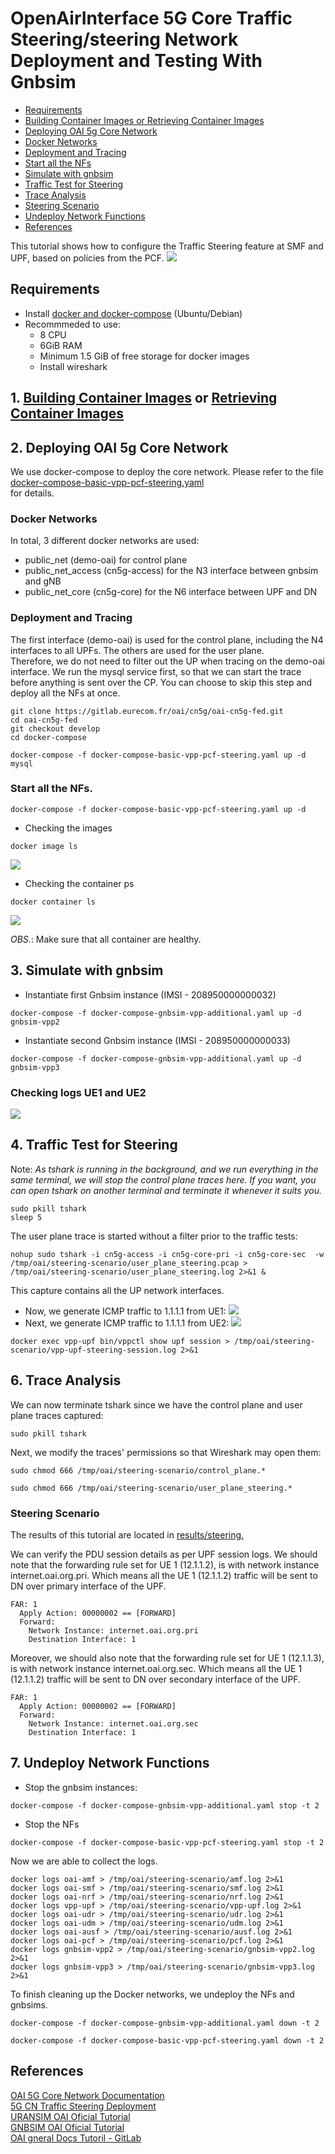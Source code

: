 # OpenAirInterface 5G Core Traffic Steering/steering Network Deployment and Testing With Gnbsim

- [Requirements](#requirements)
- [Building Container Images or Retrieving Container Images](#1-building-container-images-or-retrieving-container-images)
- [Deploying OAI 5g Core Network](#2-deploying-oai-5g-core-network)
- [Docker Networks](#docker-networks)
- [Deployment and Tracing](#deployment-and-tracing)
- [Start all the NFs](#start-all-the-nfs)
- [Simulate with gnbsim](#3-simulate-with-gnbsim)
- [Traffic Test for Steering](#4-traffic-test-for-steering)
- [Trace Analysis](#6-trace-analysis)
- [Steering Scenario](#steering-scenario)
- [Undeploy Network Functions](#7-undeploy-network-functions)
- [References](#references)

This tutorial shows how to configure the Traffic Steering feature at SMF and UPF, based on policies from the PCF.
![](./images/steering_tutorial.png)

## Requirements
- Install [docker and docker-compose](https://docs.docker.com/engine/install/ubuntu/) (Ubuntu/Debian)
- Recommmeded to use:
    - 8 CPU
    - 6GiB RAM
    - Minimum 1.5 GiB of free storage for docker images
    - Install wireshark
## 1. [Building Container Images](https://gitlab.eurecom.fr/oai/cn5g/oai-cn5g-fed/-/blob/master/docs/BUILD_IMAGES.md) or [Retrieving Container Images](https://gitlab.eurecom.fr/oai/cn5g/oai-cn5g-fed/-/blob/master/docs/RETRIEVE_OFFICIAL_IMAGES.md)

## 2.  Deploying OAI 5g Core Network
We use docker-compose to deploy the core network. Please refer to the file [docker-compose-basic-vpp-pcf-steering.yaml](https://gitlab.eurecom.fr/oai/cn5g/oai-cn5g-fed/-/blob/master/docker-compose/docker-compose-basic-vpp-pcf-steering.yaml)       
for details.
### Docker Networks
In total, 3 different docker networks are used:
- public_net (demo-oai) for control plane
- public_net_access (cn5g-access) for the N3 interface between gnbsim and gNB
- public_net_core (cn5g-core) for the N6 interface between UPF and DN
### Deployment and Tracing
The first interface (demo-oai) is used for the control plane, including the N4 interfaces to all UPFs. The others are used for the user plane.<br>
Therefore, we do not need to filter out the UP when tracing on the demo-oai interface.
We run the mysql service first, so that we can start the trace before anything is sent over the CP.
You can choose to skip this step and deploy all the NFs at once.<br>
```
git clone https://gitlab.eurecom.fr/oai/cn5g/oai-cn5g-fed.git
cd oai-cn5g-fed
git checkout develop
cd docker-compose
```
```
docker-compose -f docker-compose-basic-vpp-pcf-steering.yaml up -d mysql
```
### Start all the NFs.
```
docker-compose -f docker-compose-basic-vpp-pcf-steering.yaml up -d
```

- Checking the images
```
docker image ls
```
![](./images/BII-OAI-docker-compose-trafficSteering-image-ls.png)

- Checking the container ps
```
docker container ls
```
![](./images/BII-OAI-docker-compose-trafficSteering-container-ls.png)

_OBS._: Make sure that all container are healthy.

## 3. Simulate with gnbsim
- Instantiate first Gnbsim instance (IMSI - 208950000000032)
```
docker-compose -f docker-compose-gnbsim-vpp-additional.yaml up -d gnbsim-vpp2
```
- Instantiate second Gnbsim instance (IMSI - 208950000000033)
```
docker-compose -f docker-compose-gnbsim-vpp-additional.yaml up -d gnbsim-vpp3
```
### Checking logs UE1 and UE2
![](./images/BII-OAI-docker-compose-trafficSteering-logs-gnbsim-vpp23-UE-Addr.png)

## 4. Traffic Test for Steering

Note: _As tshark is running in the background, and we run everything in the same terminal, we will stop the control plane traces here. If you want, you can open tshark on another terminal and terminate it whenever it suits you._<br>

```
sudo pkill tshark 
sleep 5
```
The user plane trace is started without a filter prior to the traffic tests:
```
nohup sudo tshark -i cn5g-access -i cn5g-core-pri -i cn5g-core-sec  -w /tmp/oai/steering-scenario/user_plane_steering.pcap > /tmp/oai/steering-scenario/user_plane_steering.log 2>&1 &
```
This capture contains all the UP network interfaces.

- Now, we generate ICMP traffic to 1.1.1.1 from UE1:
![](./images/BII-OAI-docker-compose-trafficSteering-traceroute-UE1.png)
- Next, we generate ICMP traffic to 1.1.1.1 from UE2:
![](./images/BII-OAI-docker-compose-trafficSteering-traceroute-UE2.png)

```
docker exec vpp-upf bin/vppctl show upf session > /tmp/oai/steering-scenario/vpp-upf-steering-session.log 2>&1
```
## 6. Trace Analysis
We can now terminate tshark since we have the control plane and user plane traces captured:
```
sudo pkill tshark
```
Next, we modify the traces' permissions so that Wireshark may open them:
```
sudo chmod 666 /tmp/oai/steering-scenario/control_plane.*
```
```
sudo chmod 666 /tmp/oai/steering-scenario/user_plane_steering.*
```
### Steering Scenario
The results of this tutorial are located in 
[results/steering.](https://github.com/jmgitcloudua/deploy-5g-opensource/tree/main/steering/results)  

We can verify the PDU session details as per UPF session logs. We should note that the forwarding rule set for UE 1 (12.1.1.2), is with network instance internet.oai.org.pri. Which means all the UE 1 (12.1.1.2) traffic will be sent to DN over primary interface of the UPF.<br>
```
FAR: 1
  Apply Action: 00000002 == [FORWARD]
  Forward:
    Network Instance: internet.oai.org.pri
    Destination Interface: 1

```
Moreover, we should also note that the forwarding rule set for UE 1 (12.1.1.3), is with network instance internet.oai.org.sec. Which means all the UE 1 (12.1.1.2) traffic will be sent to DN over secondary interface of the UPF.<br>
```
FAR: 1
  Apply Action: 00000002 == [FORWARD]
  Forward:
    Network Instance: internet.oai.org.sec
    Destination Interface: 1

```
## 7. Undeploy Network Functions
- Stop the gnbsim instances:
```
docker-compose -f docker-compose-gnbsim-vpp-additional.yaml stop -t 2
```
- Stop the NFs
```
docker-compose -f docker-compose-basic-vpp-pcf-steering.yaml stop -t 2
```

Now we are able to collect the logs.<br>

```
docker logs oai-amf > /tmp/oai/steering-scenario/amf.log 2>&1
docker logs oai-smf > /tmp/oai/steering-scenario/smf.log 2>&1
docker logs oai-nrf > /tmp/oai/steering-scenario/nrf.log 2>&1
docker logs vpp-upf > /tmp/oai/steering-scenario/vpp-upf.log 2>&1
docker logs oai-udr > /tmp/oai/steering-scenario/udr.log 2>&1
docker logs oai-udm > /tmp/oai/steering-scenario/udm.log 2>&1
docker logs oai-ausf > /tmp/oai/steering-scenario/ausf.log 2>&1
docker logs oai-pcf > /tmp/oai/steering-scenario/pcf.log 2>&1
docker logs gnbsim-vpp2 > /tmp/oai/steering-scenario/gnbsim-vpp2.log 2>&1
docker logs gnbsim-vpp3 > /tmp/oai/steering-scenario/gnbsim-vpp3.log 2>&1
```

To finish cleaning up the Docker networks, we undeploy the NFs and gnbsims.

```
docker-compose -f docker-compose-gnbsim-vpp-additional.yaml down -t 2
```
```
docker-compose -f docker-compose-basic-vpp-pcf-steering.yaml down -t 2
```
## References
[OAI 5G Core Network Documentation](https://openairinterface.org/oai-5g-core-network-project/) <br>
[5G CN Traffic Steering Deployment](https://gitlab.eurecom.fr/oai/cn5g/oai-cn5g-fed/-/blob/master/docs/DEPLOY_SA5G_STEERING.md) <br>
[URANSIM OAI Oficial Tutorial](https://gitlab.eurecom.fr/oai/cn5g/oai-cn5g-fed/-/blob/master/docs/DEPLOY_SA5G_WITH_UERANSIM.md) <br>
[GNBSIM OAI Oficial Tutorial](https://gitlab.eurecom.fr/oai/cn5g/oai-cn5g-fed/-/blob/master/docs/DEPLOY_SA5G_MINI_WITH_GNBSIM.md) <br>
[OAI gneral Docs Tutoril - GitLab](https://gitlab.eurecom.fr/oai/cn5g/oai-cn5g-fed/-/blob/master/docs/DEPLOY_HOME.md)